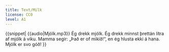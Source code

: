 ```yaml
---
title: Text/Milk
license: CC0
level: A1
---
```


<div data-audio-file="{{{audio|Mjólk.mp3}}}">
{{snippet|
{{audio|Mjólk.mp3}}
Ég drekk mjólk. Ég drekk minnst þrettán lítra af mjólk á viku. Mamma segir: „Það er of mikið!“, en ég hlusta ekki á hana. Mjólk er svo góð!
}}
</div>

